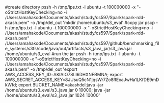 #create directory
pssh -h /tmp/ips.txt -l ubuntu  -t 100000000 -x  "-oStrictHostKeyChecking=no  -i /Users/amahakode/Documents/akash/study/cs597/Spark/spark-rdd-akash.pem" -o /tmp/del_out 'mkdir /home/ubuntu/s3_eval'
#copy jar
pscp -h /tmp/ips.txt -l ubuntu   -t 100000000 -x "-oStrictHostKeyChecking=no  -i /Users/amahakode/Documents/akash/study/cs597/Spark/spark-rdd-akash.pem" /Users/amahakode/Documents/akash/study/cs597/github/benchmarking_file_systems/s3fs/code/java/out/artifacts/s3_java_jar/s3_java.jar  /home/ubuntu/s3_eval
#run the jar
pssh -h /tmp/ips.txt -l ubuntu  -t 100000000 -x "-oStrictHostKeyChecking=no  -i /Users/amahakode/Documents/akash/study/cs597/Spark/spark-rdd-akash.pem" -o /tmp/del_out 'export AWS_ACCESS_KEY_ID=AKIAIO7SLI6DHXNFBMNA; export AWS_SECRET_ACCESS_KEY=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; export BUCKET_NAME=akashdel;java -jar /home/ubuntu/s3_eval/s3_java.jar 0 10000; java -jar /home/ubuntu/s3_eval/s3_java.jar 1024 10000'
